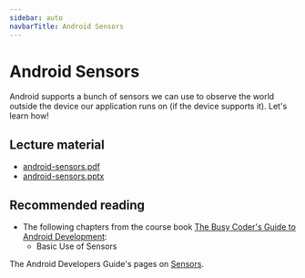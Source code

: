 ```yaml
---
sidebar: auto
navbarTitle: Android Sensors
---
```


# Android Sensors
Android supports a bunch of sensors we can use to observe the world outside the device our application runs on (if the device supports it). Let's learn how!

## Lecture material
* [android-sensors.pdf](android-sensors.pdf)
* [android-sensors.pptx](android-sensors.pptx)

## Recommended reading
* The following chapters from the course book [The Busy Coder's Guide to Android Development](https://wares.commonsware.com/app/internal/book/Android/page/chap-preface-001.html):
    * Basic Use of Sensors

The Android Developers Guide's pages on [Sensors](https://developer.android.com/guide/topics/sensors/sensors_overview).